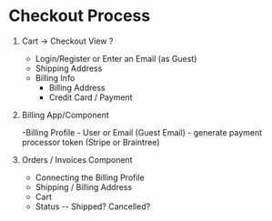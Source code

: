 # Checkout Process
1. Cart -> Checkout View ?

	- Login/Register or Enter an Email (as Guest)
	- Shipping Address
	- Billing Info
		- Billing Address
		- Credit Card / Payment

2. Billing App/Component

	-Billing Profile
		- User or Email (Guest Email)
		- generate payment processor token (Stripe or Braintree)
		
3. Orders / Invoices Component

	- Connecting the Billing Profile
	- Shipping / Billing Address
	- Cart
	- Status -- Shipped? Cancelled?